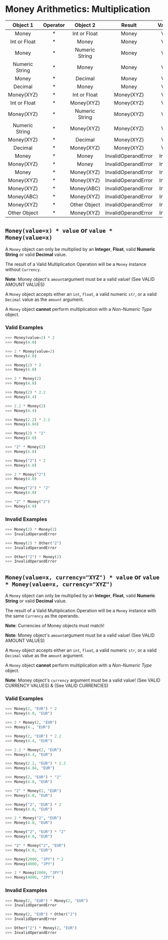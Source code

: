 # Money Arithmetics: Multiplication

| Object 1 | Operator | Object 2 | Result | Validity |
| :--: | :--: | :--: | :--: | :--: |
| Money | * | Int or Float | Money | Valid |
| Int or Float | * | Money | Money | Valid |
| Money | * | Numeric String | Money | Valid |
| Numeric String  | * | Money | Money | Valid |
| Money | * | Decimal | Money | Valid |
| Decimal  | * | Money | Money | Valid |
| Money(XYZ) | * | Int or Float | Money(XYZ) | Valid |
| Int or Float  | * | Money(XYZ) | Money(XYZ) | Valid |
| Money(XYZ) | * | Numeric String | Money(XYZ) | Valid |
| Numeric String  | * | Money(XYZ) | Money(XYZ) | Valid |
| Money(XYZ) | * | Decimal | Money(XYZ) | Valid |
| Decimal  | * | Money(XYZ) | Money(XYZ) | Valid |
| Money | * | Money | InvalidOperandError | Invalid |
| Money(XYZ) | * | Money | InvalidOperandError | Invalid |
| Money | * | Money(XYZ) | InvalidOperandError | Invalid |
| Money(XYZ) | * | Money(XYZ) | InvalidOperandError | Invalid |
| Money(XYZ) | * | Money(ABC) | InvalidOperandError | Invalid |
| Money(ABC) | * | Money(XYZ) | InvalidOperandError | Invalid |
| Money(XYZ) | * | Other Object | InvalidOperandError | Invalid |
| Other Object | * | Money(XYZ) | InvalidOperandError | Invalid |


## `Money(value=x) * value` or `value * Money(value=x)`

A `Money` object can only be multiplied by an **Integer**, **Float**, valid **Numeric String** or valid **Decimal** value.

The result of a Valid Multiplication Operation will be a `Money` instance without `Currency`.

**Note**: Money object's `amount`argument must be a valid value! (See VALID AMOUNT VALUES)

A `Money` object accepts either an `int`, `float`, a valid numeric `str`, or a valid `Decimal` value as the `amount` argument.

A `Money` object **cannot** perform multiplication with a *Non-Numeric Type* object.

### Valid Examples

```python
>>> Money(value=2) * 2
>>> Money(4.0)
```

```python
>>> 2 * Money(value=2)
>>> Money(4.0)
```

```python
>>> Money(2) * 2
>>> Money(4.0)
```

```python
>>> 2 * Money(2)
>>> Money(4.0)
```

```python
>>> Money(2) * 2.2
>>> Money(4.4)
```

```python
>>> 2.2 * Money(2)
>>> Money(4.4)
```

```python
>>> Money(2.2) * 2.2
>>> Money(4.84)
```

```python
>>> Money(2) * "2"
>>> Money(4.0)
```

```python
>>> "2" * Money(2)
>>> Money(4.0)
```

```python
>>> Money("2") * 2
>>> Money(4.0)
```

```python
>>> 2 * Money("2")
>>> Money(4.0)
```

```python
>>> Money("2") * "2"
>>> Money(4.0)
```

```python
>>> "2" * Money("2")
>>> Money(4.0)
```

### Invalid Examples

```python
>>> Money(2) * Money(2)
>>> InvalidOperandError
```

```python
>>> Money(2) * Other("2")
>>> InvalidOperandError
```

```python
>>> Other("2") * Money(2)
>>> InvalidOperandError
```


## `Money(value=x, currency="XYZ") * value` or `value * Money(value=x, currency="XYZ")`

A `Money` object can only be multiplied by an **Integer**, **Float**, valid **Numeric String** or valid **Decimal** value.

The result of a Valid Multiplication Operation will be a `Money` instance with the same `Currency` as the operands.

**Note**: Currencies of Money objects must match!

**Note**: Money object's `amount`argument must be a valid value! (See VALID AMOUNT VALUES)

A `Money` object accepts either an `int`, `float`, a valid numeric `str`, or a valid `Decimal` value as the `amount` argument.

A `Money` object **cannot** perform multiplication with a *Non-Numeric Type* object.

**Note**: Money object's `currency` argument must be a valid value! (See VALID CURRENCY VALUES) & (See VALID CURRENCIES)

### Valid Examples

```python
>>> Money(2, "EUR") * 2
>>> Money(4.0, "EUR")
```

```python
>>> 2 * Money(2, "EUR")
>>> Money(4., "EUR")
```

```python
>>> Money(2, "EUR") * 2.2
>>> Money(4.4, "EUR")
```

```python
>>> 2.2 * Money(2, "EUR")
>>> Money(4.4, "EUR")
```

```python
>>> Money(2.2, "EUR") * 2.2
>>> Money(4.84, "EUR")
```

```python
>>> Money(2, "EUR") * "2"
>>> Money(4.0, "EUR")
```

```python
>>> "2" * Money(2, "EUR")
>>> Money(4.0, "EUR")
```

```python
>>> Money("2", "EUR") * 2
>>> Money(4.0, "EUR")
```

```python
>>> 2 * Money("2", "EUR")
>>> Money(4.0, "EUR")
```

```python
>>> Money("2", "EUR") * "2"
>>> Money(4.0, "EUR")
```

```python
>>> "2" * Money("2", "EUR")
>>> Money(4.0, "EUR")
```

```python
>>> Money(2000, "JPY") * 2
>>> Money(4000, "JPY")
```

```python
>>> 2 * Money(2000, "JPY")
>>> Money(4000, "JPY")
```

### Invalid Examples

```python
>>> Money(2, "EUR") * Money(2, "EUR")
>>> InvalidOperandError
```

```python
>>> Money(2, "EUR") * Other("2")
>>> InvalidOperandError
```

```python
>>> Other("2") * Money(2, "EUR")
>>> InvalidOperandError
```

